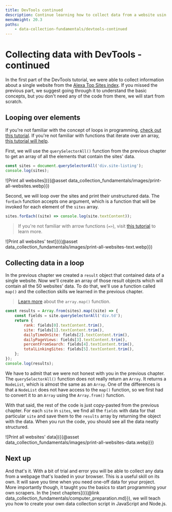 ```yaml
---
title: DevTools continued
description: Continue learning how to collect data from a website usin browser DevTools, CSS selectors and JavaScript.
menuWeight: 20.3
paths:
    - data-collection-fundamentals/devtools-continued
---
```


# [](#collecting-data-with-devtools) Collecting data with DevTools - continued

In the first part of the DevTools tutorial, we were able to collect information about a single website from the [Alexa Top Sites index](https://www.alexa.com/topsites). If you missed the previous part, we suggest going through it to understand the basic concepts, but you don't need any of the code from there, we will start from scratch.

## [](#looping) Looping over elements

If you're not familiar with the concept of loops in programming, [check out this tutorial](https://javascript.info/while-for). If you're not familiar with functions that iterate over an array, [this tutorial will help](https://javascript.info/array-methods#iterate-foreach).

First, we will use the `querySelectorAll()` function from the previous chapter to get an array of all the elements that contain the sites' data.

```js
const sites = document.querySelectorAll('div.site-listing');
console.log(sites);
```

![Print all websites]({{@asset data_collection_fundamentals/images/print-all-websites.webp}})

Second, we will loop over the sites and print their unstructured data. The `forEach` function accepts one argument, which is a function that will be invoked for each element of the `sites` array.

```js
sites.forEach((site) => console.log(site.textContent));
```

> If you're not familiar with arrow functions (`=>`), visit [this tutorial](https://javascript.info/arrow-functions-basics) to learn more.

![Print all websites' text]({{@asset data_collection_fundamentals/images/print-all-websites-text.webp}})

## [](#collecting-data) Collecting data in a loop

In the previous chapter we created a `result` object that contained data of a single website. Now we'll create an array of those result objects which will contain all the 50 websites' data. To do that, we'll use a function called `map()` and the collection skills we learned in the previous chapter.

> [Learn more](https://javascript.info/array-methods#map) about the `array.map()` function.

```js
const results = Array.from(sites).map((site) => {
    const fields = site.querySelectorAll('div.td');
    return {
        rank: fields[0].textContent.trim(),
        site: fields[1].textContent.trim(),
        dailyTimeOnSite: fields[2].textContent.trim(),
        dailyPageViews: fields[3].textContent.trim(),
        percentFromSearch: fields[4].textContent.trim(),
        totalLinkingSites: fields[5].textContent.trim(),
    };
});
console.log(results);
```

We have to admit that we were not honest with you in the previous chapter. The `querySelectorAll()` function does not really return an `Array`. It returns a `NodeList`, which is almost the same as an `Array`. One of the differences is that a `NodeList` does not have access to the `map()` function, so we first had to convert it to an `Array` using the `Array.from()` function.

With that said, the rest of the code is just copy-pasted from the previous chapter. For each `site` in `sites`, we find all the `fields` with data for that particular `site` and save them to the `results` array by returning the object with the data. When you run the code, you should see all the data neatly structured.

![Print all websites' data]({{@asset data_collection_fundamentals/images/print-all-websites-data.webp}})

## [](#next) Next up

And that's it. With a bit of trial and error you will be able to collect any data from a webpage that's loaded in your browser. This is a useful skill on its own. It will save you time when you need one-off data for your project. More importantly though, it taught you the basics to start programming your own scrapers. In the [next chapters]({{@link data_collection_fundamentals/computer_preparation.md}}), we will teach you how to create your own data collection script in JavaScript and Node.js.
